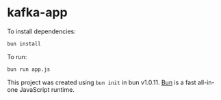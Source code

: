 # kafka-app

To install dependencies:

```bash
bun install
```

To run:

```bash
bun run app.js
```

This project was created using `bun init` in bun v1.0.11. [Bun](https://bun.sh) is a fast all-in-one JavaScript runtime.
